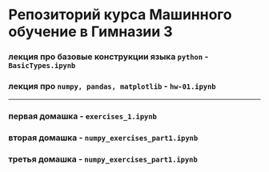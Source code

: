 # Репозиторий курса Машинного обучение в Гимназии 3

### лекция про базовые конструкции языка `python` - `BasicTypes.ipynb`

### лекция про `numpy, pandas, matplotlib` - `hw-01.ipynb`

---

### первая домашка - `exercises_1.ipynb`

### вторая домашка - `numpy_exercises_part1.ipynb`

### третья домашка - `numpy_exercises_part1.ipynb`
